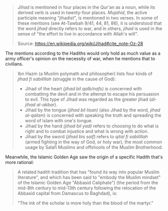 > _Jihad_ is mentioned in four places in the Qur'an as a noun, while its derived verb is used in twenty-four places. _Mujahid_, the active participle meaning "jihadist", is mentioned in two verses. In some of these mentions (see At-Tawbah 9/41, 44, 81, 86), it is understood that the word _jihad_ directly refers to war, and in others, _jihad_ is used in the sense of "the effort to live in accordance with Allah's will".
> 
> Source: https://en.wikipedia.org/wiki/Jihad#cite_note-Oz-28

The mentions according to the Hadiths would only hold as much value as a army officer's opinion on the necessity of war, when he mentions that to civilians.

> Ibn Hazm (a Muslim polymath and philosopher) lists four kinds of _jihad fi sabilillah_ (struggle in the cause of God):
> 
>- Jihad of the heart _(jihad bil qalb/nafs)_ is concerned with combatting the devil and in the attempt to escape his persuasion to evil. This type of Jihad was regarded as the greater jihad (_al-jihad al-akbar_).
>- Jihad by the tongue _(jihad bil lisan)_ (also Jihad by the word, _jihad al-qalam_) is concerned with speaking the truth and spreading the word of Islam with one's tongue.
>- Jihad by the hand _(jihad bil yad)_ refers to choosing to do what is right and to combat injustice and what is wrong with action.
>- Jihad by the sword _(jihad bis saif)_ refers to _qital fi sabilillah_ (armed fighting in the way of God, or holy war), the most common usage by Salafi Muslims and offshoots of the Muslim Brotherhood.

Meanwhile, the Islamic Golden Age saw the origin of a specific Hadith that's more rational:

> A related hadith tradition that has "found its way into popular Muslim literature", and which has been said to "embody the Muslim mindset" of the Islamic Golden Age "Abbasid Caliphate") (the period from the mid-8th century to mid-13th century following the relocation of the Abbasid capital from Damascus to Baghdad), is:
> 
> "The ink of the scholar is more holy than the blood of the martyr."